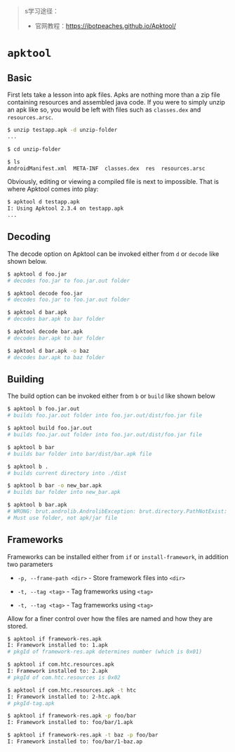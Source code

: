 > s学习途径：
>
> - 官网教程：https://ibotpeaches.github.io/Apktool/

# `apktool`

## Basic

First lets take a lesson into apk files. Apks are nothing more than a zip file containing resources and assembled java code. If you were to simply unzip an apk like so, you would be left with files such as `classes.dex` and `resources.arsc`.

```bash
$ unzip testapp.apk -d unzip-folder
...

$ cd unzip-folder

$ ls
AndroidManifest.xml  META-INF  classes.dex  res  resources.arsc
```

Obviously, editing or viewing a compiled file is next to impossible. That is where Apktool comes into play:

```bash
$ apktool d testapp.apk
I: Using Apktool 2.3.4 on testapp.apk
...
```

## Decoding

The decode option on Apktool can be invoked either from `d` or `decode` like shown below.

```bash
$ apktool d foo.jar
# decodes foo.jar to foo.jar.out folder

$ apktool decode foo.jar
# decodes foo.jar to foo.jar.out folder

$ apktool d bar.apk
# decodes bar.apk to bar folder

$ apktool decode bar.apk
# decodes bar.apk to bar folder

$ apktool d bar.apk -o baz
# decodes bar.apk to baz folder
```

## Building

The build option can be invoked either from `b` or `build` like shown below

```bash
$ apktool b foo.jar.out
# builds foo.jar.out folder into foo.jar.out/dist/foo.jar file

$ apktool build foo.jar.out
# builds foo.jar.out folder into foo.jar.out/dist/foo.jar file

$ apktool b bar
# builds bar folder into bar/dist/bar.apk file

$ apktool b .
# builds current directory into ./dist

$ apktool b bar -o new_bar.apk
# builds bar folder into new_bar.apk

$ apktool b bar.apk
# WRONG: brut.androlib.AndrolibException: brut.directory.PathNotExist: apktool.yml
# Must use folder, not apk/jar file
```

## Frameworks

Frameworks can be installed either from `if` or `install-framework`, in addition two parameters

- `-p, --frame-path <dir>` - Store framework files into `<dir>`
- `-t, --tag <tag>` - Tag frameworks using `<tag>`

- `-t, --tag <tag>` - Tag frameworks using `<tag>`

Allow for a finer control over how the files are named and how they are stored.

```bash
$ apktool if framework-res.apk
I: Framework installed to: 1.apk 
# pkgId of framework-res.apk determines number (which is 0x01)

$ apktool if com.htc.resources.apk
I: Framework installed to: 2.apk 
# pkgId of com.htc.resources is 0x02

$ apktool if com.htc.resources.apk -t htc
I: Framework installed to: 2-htc.apk 
# pkgId-tag.apk

$ apktool if framework-res.apk -p foo/bar
I: Framework installed to: foo/bar/1.apk

$ apktool if framework-res.apk -t baz -p foo/bar
I: Framework installed to: foo/bar/1-baz.ap
```